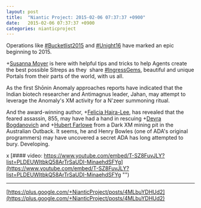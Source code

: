```yaml
---
layout: post
title:  "Niantic Project: 2015-02-06 07:37:37 +0900"
date:   2015-02-06 07:37:37 +0900
categories: nianticproject
---
```

Operations like [#Bucketlist2015](https://plus.google.com/s/%23Bucketlist2015 "") and [#Unight16](https://plus.google.com/s/%23Unight16 "") have marked an epic beginning to 2015.

+[Susanna Moyer](https://plus.google.com/101560858827970533247 "") is here with helpful tips and tricks to help Agents create the best possible Sitreps as they  share [#IngressGems](https://plus.google.com/s/%23IngressGems ""), beautiful and unique Portals from their parts of the world, with us all.

As the first Shōnin Anomaly approaches reports have indicated that the Indian biotech researcher and Antimagnus leader, Jahan, may attempt to leverage the Anomaly's XM activity for a N'zeer summoning ritual.

And the award-winning author, +[Felicia Hajra-Lee](https://plus.google.com/118344555717370644832 ""), has revealed that the feared assassin, 855, may have had a hand in rescuing +[Devra Bogdanovich](https://plus.google.com/102598577258553073047 "") and +[Hubert Farlowe](https://plus.google.com/105931060527409787825 "") from a Dark XM mining pit in the Australian Outback. It seems, he and Henry Bowles (one of ADA's original programmers) may have uncovered a secret ADA has long attempted to bury. Developing.

x
[#### video: https://www.youtube.com/embed/T-SZ8FuvJLY?list=PLDEUWItbkQ58ArTrSaUDI-MinaehdSFYg](https://www.youtube.com/embed/T-SZ8FuvJLY?list=PLDEUWItbkQ58ArTrSaUDI-MinaehdSFYg "")
- - -
[https://plus.google.com/+NianticProject/posts/4MLbuYDHUd2](https://plus.google.com/+NianticProject/posts/4MLbuYDHUd2)
